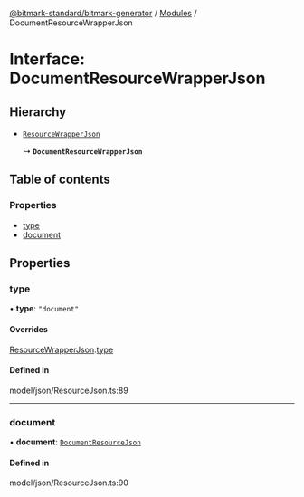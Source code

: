 [@bitmark-standard/bitmark-generator](../API.md) / [Modules](../modules.md) / DocumentResourceWrapperJson

# Interface: DocumentResourceWrapperJson

## Hierarchy

- [`ResourceWrapperJson`](ResourceWrapperJson.md)

  ↳ **`DocumentResourceWrapperJson`**

## Table of contents

### Properties

- [type](DocumentResourceWrapperJson.md#type)
- [document](DocumentResourceWrapperJson.md#document)

## Properties

### type

• **type**: ``"document"``

#### Overrides

[ResourceWrapperJson](ResourceWrapperJson.md).[type](ResourceWrapperJson.md#type)

#### Defined in

model/json/ResourceJson.ts:89

___

### document

• **document**: [`DocumentResourceJson`](DocumentResourceJson.md)

#### Defined in

model/json/ResourceJson.ts:90
